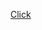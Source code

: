 [Click](https://docs.google.com/viewer?url=https://raw.githubusercontent.com/CubOfJudahsLion/fountain2latex/master/README.pdf)

<script language="text/javascript">
window.location.href = './README.pdf';
</script>


